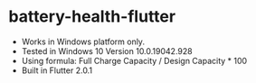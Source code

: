 # battery-health-flutter

- Works in Windows platform only.
- Tested in Windows 10 Version 10.0.19042.928
- Using formula: Full Charge Capacity / Design Capacity * 100
- Built in Flutter 2.0.1
